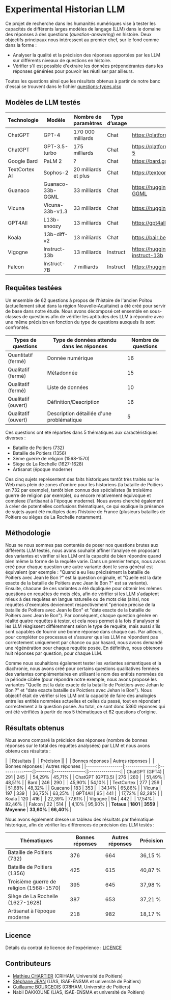 # Experimental Historian LLM

Ce projet de recherche dans les humanités numériques vise à tester les capacités de différents larges modèles de langage (LLM) dans le domaine des réponses à des questions (*question-answering*) en histoire. Deux objectifs principaux nous intéressent au premier chef, sur le fond comme dans la forme :

* Analyser la qualité et la précision des réponses apportées par les LLM sur différents niveaux de questions en histoire.
* Vérifier s'il est possible d'extraire les données prépondérantes dans les réponses générées pour pouvoir les réutiliser par ailleurs.

Toutes les questions ainsi que les résultats obtenus à partir de notre banc d'essai se trouvent dans le fichier [questions-types.xlsx](questions-types.xlsx)

## Modèles de LLM testés

| Technologie   | Modèle           | Nombre de paramètres | Type d’usage | URL                                                       |
|---------------|------------------|----------------------|--------------|-----------------------------------------------------------|
| ChatGPT       | GPT-4            | 170 000 milliards    | Chat         | <https://platform.openai.com/docs/models/gpt-4>           |
| ChatGPT       | GPT-3.5-turbo    | 175 milliards        | Chat         | <https://platform.openai.com/docs/models/gpt-3-5>         |
| Google Bard   | PaLM 2           | ?                    | Chat         | <https://bard.google.com/>                                |
| TextCortex AI | Sophos-2         | 20 milliards et plus | Chat         | <https://textcortex.com/fr/>                              |
| Guanaco       | Guanaco-33b-GGML | 33 milliards         | Chat         | <https://huggingface.co/TheBloke/guanaco-33B-GGML>        |
| Vicuna        | Vicuna-33b-v1.3  | 33 milliards         | Chat         | <https://huggingface.co/lmsys/vicuna-33b-v1.3>            |
| GPT4All       | L13b-snoozy      | 13 milliards         | Chat         | <https://gpt4all.io>                                      |
| Koala         | 13b-diff-v2      | 13 milliards         | Chat         | <https://bair.berkeley.edu/blog/2023/04/03/koala/>        |
| Vigogne       | Instruct-13b     | 13 milliards         | Instruct     | <https://huggingface.co/bofenghuang/vigogne-instruct-13b> |
| Falcon        | Instruct-7B      | 7 milliards          | Instruct     | <https://huggingface.co/tiiuae/falcon-7b-instruct>        |

## Requêtes testées

Un ensemble de 62 questions à propos de l'histoire de l'ancien Poitou (actuellement situé dans la région Nouvelle-Aquitaine) a été créé pour servir de base dans notre étude. Nous avons décomposé cet ensemble en sous-classes de questions afin de vérifier les aptitudes des LLM à répondre avec une même précision en fonction du type de questions auxquels ils sont confrontés.

| Types de questions  | Type de données attendu dans les réponses  | Nombre de questions |
|---------------------|--------------------------------------------|---------------------|
| Quantitatif (fermé) | Donnée numérique                           |          16         |
| Qualitatif (fermé)  | Métadonnée                                 |          15         |
| Qualitatif (fermé)  | Liste de données                           |          10         |
| Qualitatif (ouvert) | Définition/Description                     |          16         |
| Qualitatif (ouvert) | Description détaillée d'une problématique  |          5          |

Ces questions ont été réparties dans 5 thématiques aux caractéristiques diverses :

* Bataille de Poitiers (732)
* Bataille de Poitiers (1356)
* 3ème guerre de religion (1568-1570)
* Siège de La Rochelle (1627-1628)
* Artisanat (époque moderne)

Ces cinq sujets représentent des faits historiques tantôt très traités sur le Web mais plein de zones d'ombre pour les historiens (la bataille de Poitiers en 732 par exemple), tantôt bien connus des spécialistes (la troisième guerre de religion par exemple), ou encore relativement équivoque et complexe (l'artisanat à l'époque moderne). Nous avons cherché également à créer de potentielles confusions thématiques, ce qui explique la présence de sujets ayant été multiples dans l'histoire de France (plusieurs batailles de Poitiers ou sièges de La Rochelle notamment).

## Méthodologie

Nous ne nous sommes pas contentés de poser nos questions brutes aux différents LLM testés, nous avons souhaité affiner l'analyse en proposant des variantes et vérifier si les LLM ont la capacité de bien répondre quand bien même la forme de la requête varie. Dans un premier temps, nous avons créé pour chaque question une autre variante dont le sens général est équivalent (par exemple : "Quand a eu lieu précisément la bataille de Poitiers avec Jean le Bon ?" est la question originale, et "Quelle est la date exacte de la bataille de Poitiers avec Jean le Bon ?" est sa variante). Ensuite, chacune de ces variantes a été dupliquée pour obtenir les mêmes questions en requêtes de mots clés, afin de vérifier si les LLM s'adaptent mieux à des requêtes en langue naturelle ou de mots clés (ainsi, nos requêtes d'exemples deviennent respectivement "période précise de la bataille de Poitiers avec Jean le Bon" et "date exacte de la bataille de Poitiers avec Jean le Bon"). Par conséquent, chaque question génère en réalité quatre requêtes à tester, et cela nous permet à la fois d'analyser si les LLM réagissent différemment selon le type de requête, mais aussi s'ils sont capables de fournir une bonne réponse dans chaque cas. Par ailleurs, pour compléter ce processus et s'assurer que les LLM ne répondent pas correctement uniquement par chance ou par hasard, nous avons demandé une régénération pour chaque requête posée. En définitive, nous obtenons huit réponses par question, pour chaque LLM.

Comme nous souhaitions également tester les variantes sémantiques et la diachronie, nous avons créé pour certains questions qualitatives fermées des variantes complémentaires en utilisant le nom des entités nommées de la période ciblée (pour répondre notre exemple, nous avons proposé les variantes "Quelle est la date exacte de la bataille de Poictiers avec Jehan le Bon ?" et "date exacte bataille de Poictiers avec Jehan le Bon"). Nous objectif était de vérifier si les LLM ont la capacité de faire des analogies entre les entités nommées actuelles et celles du passé, tout en répondant correctement à la question posée. Au total, ce sont donc 5360 réponses qui ont été vérifiées à partir de nos 5 thématiques et 62 questions d'origine.

## Résultats obtenus

Nous avons comparé la précision des réponses (nombre de bonnes réponses sur le total des requêtes analysées) par LLM et nous avons obtenu ces résultats : 

|&nbsp;            |             Résultats            ||&nbsp;   |             Précision            ||
|&nbsp;            | Bonnes réponses | Autres réponses |&nbsp;   | Bonnes réponses | Autres réponses |
|------------------|:---------------:|:---------------:|:-------:|:---------------:|:---------------:|
| ChatGPT (GPT4)   |       291       |       245       |&nbsp;   |      54,29%     |     45,71%      |
| ChatGPT (GPT3.5) |       276       |       260       |&nbsp;   |      51,49%     |     48,51%      |
| Bard             |       246       |       290       |&nbsp;   |      45,90%     |     54,10%      |
| TextCortex       |       277       |       259       |&nbsp;   |      51,68%     |     48,32%      |
| Guacano          |       183       |       353       |&nbsp;   |      34,14%     |     65,86%      |
| Vicuna           |       197       |       339       |&nbsp;   |      36,75%     |     63,25%      |
| GPT4All          |       95        |       441       |&nbsp;   |      17,72%     |     82,28%      |
| Koala            |       120       |       416       |&nbsp;   |      22,39%     |     77,61%      |
| Vigogne          |       94        |       442       |&nbsp;   |      17,54%     |     82,46%      |
| Falcon           |       22        |       514       |&nbsp;   |       4,10%     |     95,90%      |
| **Totaux**       |      **1801**   |     **3559**    | **Moyenne** |    **33,60%**   |   **66,40%**    |

Nous avons également dressé un tableau des résultats par thématique historique, afin de vérifier les différences de précision des LLM testés :

| Thématiques                              | Bonnes réponses | Autres réponses | Précision |
|------------------------------------------|-----------------|-----------------|-----------|
| Bataille de Poitiers (732)               |       376       |       664       |  36,15 %  |
| Bataille de Poitiers (1356)              |       425       |       615       |  40,87 %  |
| Troisième guerre de religion (1568-1570) |       395       |       645       |  37,98 %  |
| Siège de La Rochelle (1627-1628)         |       387       |       653       |  37,21 %  |
| Artisanat à l’époque moderne             |       218       |       982       |  18,17 %  |

## Licence

Détails du contrat de licence de l'expérience : [LICENCE](LICENSE)

## Contributeurs

* [Mathieu CHARTIER](https://criham.labo.univ-poitiers.fr/membres/mathieu-chartier/) (CRIHAM, Université de Poitiers)
* [Stéphane JEAN](https://www.lias-lab.fr/members/stephanejean/) (LIAS, ISAE-ENSMA et université de Poitiers)
* [Guillaume BOURGEOIS](https://criham.labo.univ-poitiers.fr/membres/guillaume-bourgeois/) (CRIHAM, Université de Poitiers)
* Nabil DAKKOUNE (LIAS, ISAE-ENSMA et université de Poitiers)
